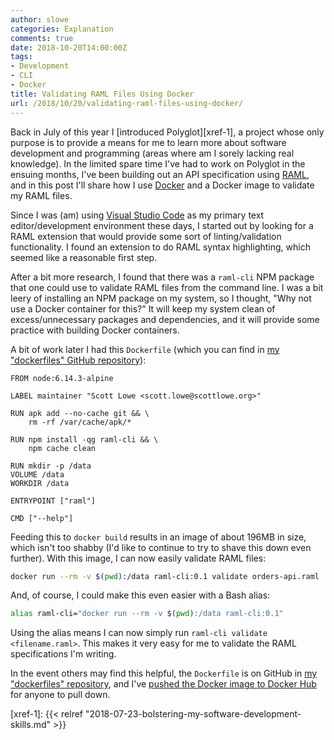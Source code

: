 ```yaml
---
author: slowe
categories: Explanation
comments: true
date: 2018-10-20T14:00:00Z
tags:
- Development
- CLI
- Docker
title: Validating RAML Files Using Docker
url: /2018/10/20/validating-raml-files-using-docker/
---
```


Back in July of this year I [introduced Polyglot][xref-1], a project whose only purpose is to provide a means for me to learn more about software development and programming (areas where am I sorely lacking real knowledge). In the limited spare time I've had to work on Polyglot in the ensuing months, I've been building out an API specification using [RAML][link-4], and in this post I'll share how I use [Docker][link-1] and a Docker image to validate my RAML files.<!--more-->

Since I was (am) using [Visual Studio Code][link-2] as my primary text editor/development environment these days, I started out by looking for a RAML extension that would provide some sort of linting/validation functionality. I found an extension to do RAML syntax highlighting, which seemed like a reasonable first step.

After a bit more research, I found that there was a `raml-cli` NPM package that one could use to validate RAML files from the command line. I was a bit leery of installing an NPM package on my system, so I thought, "Why not use a Docker container for this?" It will keep my system clean of excess/unnecessary packages and dependencies, and it will provide some practice with building Docker containers.

A bit of work later I had this `Dockerfile` (which you can find in [my "dockerfiles" GitHub repository][link-3]):

```
FROM node:6.14.3-alpine

LABEL maintainer "Scott Lowe <scott.lowe@scottlowe.org>"

RUN apk add --no-cache git && \
    rm -rf /var/cache/apk/*

RUN npm install -qg raml-cli && \
    npm cache clean

RUN mkdir -p /data
VOLUME /data
WORKDIR /data

ENTRYPOINT ["raml"]

CMD ["--help"]
```

Feeding this to `docker build` results in an image of about 196MB in size, which isn't too shabby (I'd like to continue to try to shave this down even further). With this image, I can now easily validate RAML files:

```sh
docker run --rm -v $(pwd):/data raml-cli:0.1 validate orders-api.raml
```

And, of course, I could make this even easier with a Bash alias:

```sh
alias raml-cli="docker run --rm -v $(pwd):/data raml-cli:0.1"
```

Using the alias means I can now simply run `raml-cli validate <filename.raml>`. This makes it very easy for me to validate the RAML specifications I'm writing.

In the event others may find this helpful, the `Dockerfile` is on GitHub in [my "dockerfiles" repository][link-3], and I've [pushed the Docker image to Docker Hub][link-5] for anyone to pull down.

[link-1]: https://www.docker.com/
[link-2]: https://code.visualstudio.com/
[link-3]: https://github.com/scottslowe/dockerfiles/
[link-4]: https://raml.org/
[link-5]: https://hub.docker.com/r/slowe/raml-cli/
[xref-1]: {{< relref "2018-07-23-bolstering-my-software-development-skills.md" >}}
